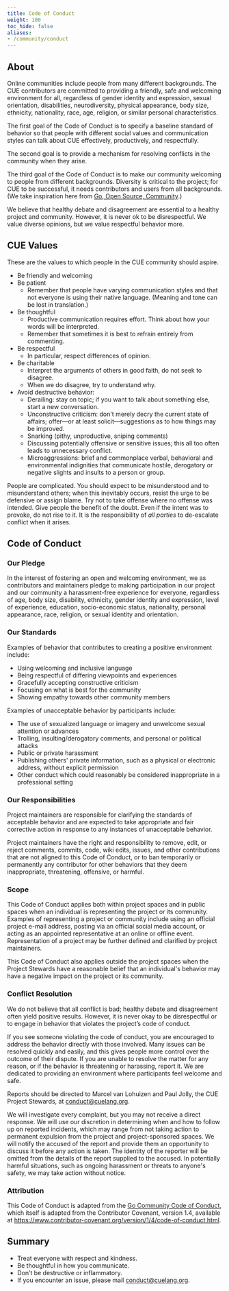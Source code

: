 ```yaml
---
title: Code of Conduct
weight: 100
toc_hide: false
aliases:
- /community/conduct
---
```


## About

Online communities include people from many different backgrounds.
The CUE contributors are committed to providing a friendly, safe and welcoming
environment for all, regardless of gender identity and expression, sexual orientation,
disabilities, neurodiversity, physical appearance, body size, ethnicity, nationality,
race, age, religion, or similar personal characteristics.

The first goal of the Code of Conduct is to specify a baseline standard
of behavior so that people with different social values and communication
styles can talk about CUE effectively, productively, and respectfully.

The second goal is to provide a mechanism for resolving conflicts in the
community when they arise.

The third goal of the Code of Conduct is to make our community welcoming to
people from different backgrounds.
Diversity is critical to the project; for CUE to be successful, it needs
contributors and users from all backgrounds.
(We take inspiration here from
[Go, Open Source, Community](https://blog.golang.org/open-source).)

We believe that healthy debate and disagreement are essential to a healthy project and community.
However, it is never ok to be disrespectful.
We value diverse opinions, but we value respectful behavior more.

## CUE Values

These are the values to which people in the CUE community should aspire.

- Be friendly and welcoming
- Be patient
  - Remember that people have varying communication styles and that not
    everyone is using their native language.
    (Meaning and tone can be lost in translation.)
- Be thoughtful
  - Productive communication requires effort.
    Think about how your words will be interpreted.
  - Remember that sometimes it is best to refrain entirely from commenting.
- Be respectful
  - In particular, respect differences of opinion.
- Be charitable
  - Interpret the arguments of others in good faith, do not seek to disagree.
  - When we do disagree, try to understand why.
- Avoid destructive behavior:
  - Derailing: stay on topic; if you want to talk about something else,
    start a new conversation.
  - Unconstructive criticism: don't merely decry the current state of affairs;
    offer—or at least solicit—suggestions as to how things may be improved.
  - Snarking (pithy, unproductive, sniping comments)
  - Discussing potentially offensive or sensitive issues;
    this all too often leads to unnecessary conflict.
  - Microaggressions: brief and commonplace verbal, behavioral and
    environmental indignities that communicate hostile, derogatory or negative
    slights and insults to a person or group.

People are complicated.
You should expect to be misunderstood and to misunderstand others;
when this inevitably occurs, resist the urge to be defensive or assign blame.
Try not to take offense where no offense was intended.
Give people the benefit of the doubt.
Even if the intent was to provoke, do not rise to it.
It is the responsibility of *all parties* to de-escalate conflict when it arises.

## Code of Conduct

### Our Pledge

In the interest of fostering an open and welcoming environment, we as
contributors and maintainers pledge to making participation in our project and
our community a harassment-free experience for everyone, regardless of age, body
size, disability, ethnicity, gender identity and expression, level of
experience, education, socio-economic status, nationality, personal appearance,
race, religion, or sexual identity and orientation.

### Our Standards

Examples of behavior that contributes to creating a positive environment
include:

 - Using welcoming and inclusive language
 - Being respectful of differing viewpoints and experiences
 - Gracefully accepting constructive criticism
 - Focusing on what is best for the community
 - Showing empathy towards other community members

Examples of unacceptable behavior by participants include:

- The use of sexualized language or imagery and unwelcome sexual attention or
  advances
- Trolling, insulting/derogatory comments, and personal or political attacks
- Public or private harassment
- Publishing others' private information, such as a physical or electronic
  address, without explicit permission
- Other conduct which could reasonably be considered inappropriate in a
  professional setting

### Our Responsibilities

Project maintainers are responsible for clarifying the standards of acceptable
behavior and are expected to take appropriate and fair corrective action in
response to any instances of unacceptable behavior.

Project maintainers have the right and responsibility to remove, edit, or reject
comments, commits, code, wiki edits, issues, and other contributions that are
not aligned to this Code of Conduct, or to ban temporarily or permanently any
contributor for other behaviors that they deem inappropriate, threatening,
offensive, or harmful.

### Scope

This Code of Conduct applies both within project spaces and in public spaces
when an individual is representing the project or its community. Examples of
representing a project or community include using an official project e-mail
address, posting via an official social media account, or acting as an appointed
representative at an online or offline event. Representation of a project may be
further defined and clarified by project maintainers.

This Code of Conduct also applies outside the project spaces when the Project
Stewards have a reasonable belief that an individual's behavior may have a
negative impact on the project or its community.

### Conflict Resolution

We do not believe that all conflict is bad; healthy debate and disagreement
often yield positive results. However, it is never okay to be disrespectful or
to engage in behavior that violates the project’s code of conduct.

If you see someone violating the code of conduct, you are encouraged to address
the behavior directly with those involved. Many issues can be resolved quickly
and easily, and this gives people more control over the outcome of their
dispute. If you are unable to resolve the matter for any reason, or if the
behavior is threatening or harassing, report it. We are dedicated to providing
an environment where participants feel welcome and safe.

Reports should be directed to Marcel van Lohuizen and Paul Jolly, the
CUE Project Stewards, at <conduct@cuelang.org>.

We will investigate every complaint, but you may not receive a direct response.
We will use our discretion in determining when and how to follow up on reported
incidents, which may range from not taking action to permanent expulsion from
the project and project-sponsored spaces. We will notify the accused of the
report and provide them an opportunity to discuss it before any action is taken.
The identity of the reporter will be omitted from the details of the report
supplied to the accused. In potentially harmful situations, such as ongoing
harassment or threats to anyone's safety, we may take action without notice.

### Attribution

This Code of Conduct is adapted from the [Go Community Code of Conduct](https://golang.org/conduct), which
itself is adapted from the Contributor Covenant, version 1.4, available at
<https://www.contributor-covenant.org/version/1/4/code-of-conduct.html>.

## Summary

- Treat everyone with respect and kindness.
- Be thoughtful in how you communicate.
- Don’t be destructive or inflammatory.
- If you encounter an issue, please mail <conduct@cuelang.org>.
